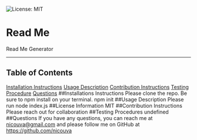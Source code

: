 ![License: MIT](https://img.shields.io/badge/License-MIT-yellow.svg)
  # Read Me
  Read Me Generator
  ***
  ## Table of Contents
  [Installation Instructions](#installation-instructions)
  [Usage Description](#license-information)
  [Contribution Instructions](#contribution-instructions)
  [Testing Procedure](#testing-procedure)
  [Questions](#questions)
  ##Installations Instructions
  Please clone the repo. Be sure to npm install on your terminal. npm init
  ##Usage Description
  Please run node index.js
  ##License Information
  MIT
  ##Contribution Instructions
  Please reach out for collaboration
  ##Testing Procedures
  undefined
  ##Questions
  If you have any questions, you can reach me at nicouva@gmail.com and please follow me on GitHub at https://github.com/nicouva